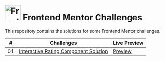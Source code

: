 # <img src="https://github.com/Linen220/frontend-mentor-challenges/assets/67699379/28b7747d-299b-4701-9385-01337dc58a55" title="Frontend Mentor" alt="Frontend Mentor" width="50" height="50"/> Frontend Mentor Challenges
This repository contains the solutions for some Frontend Mentor challenges.

|  #  | Challenges                                                                                                                              | Live Preview |
| :-: | --------------------------------------------------------------------------------------------------------------------------------------- | ------------------------------------------------
| 01  | [Interactive Rating Component Solution](https://github.com/Linen220/frontend-mentor-challenges/tree/main/interactive-rating-component)  | [Preview](https://linen220-interactive-rating-component.netlify.app/) 
